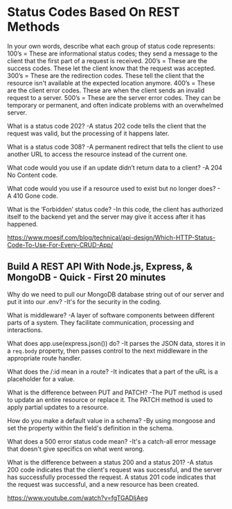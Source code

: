 # Status Codes Based On REST Methods

In your own words, describe what each group of status code represents:
100’s = These are informational status codes; they send a message to the client that the first part of a request is received. 
200’s = These are the success codes. These let the client know that the request was accepted. 
300’s = These are the redirection codes. These tell the client that the resource isn't available at the expected location anymore. 
400’s = These are the client error codes. These are when the client sends an invalid request to a server.
500’s = These are the server error codes. They can be temporary or permanent, and often indicate problems with an overwhelmed server.

What is a status code 202? -A status 202 code tells the client that the request was valid, but the processing of it happens later. 

What is a status code 308? -A permanent redirect that tells the client to use another URL to access the resource instead of the current one. 

What code would you use if an update didn’t return data to a client? -A 204 No Content code.

What code would you use if a resource used to exist but no longer does? - A 410 Gone code. 

What is the ‘Forbidden’ status code? -In this code, the client has authorized itself to the backend yet and the server may give it access after it has happened. 

https://www.moesif.com/blog/technical/api-design/Which-HTTP-Status-Code-To-Use-For-Every-CRUD-App/

## Build A REST API With Node.js, Express, & MongoDB - Quick - First 20 minutes

Why do we need to pull our MongoDB database string out of our server and put it into our .env? -It's for the security in the coding.

What is middleware? -A layer of software components between different parts of a system. They facilitate communication, processing and interactions. 

What does app.use(express.json()) do? -It parses the JSON data, stores it in a `req.body` property, then passes control to the next middleware in the appropriate route handler.

What does the /:id mean in a route? -It indicates that a part of the uRL is a placeholder for a value. 

What is the difference between PUT and PATCH? -The PUT method is used to update an entire resource or replace it. The PATCH method is used to apply partial updates to a resource. 

How do you make a default value in a schema? -By using mongoose and set the property within the field's definition in the schema.

What does a 500 error status code mean? -It's a catch-all error message that doesn't give specifics on what went wrong. 

What is the difference between a status 200 and a status 201? -A status 200 code indicates that the client's request was successful, and the server has successfully processed the request. A status 201 code indicates that the request was successful, and a new resource has been created. 

https://www.youtube.com/watch?v=fgTGADljAeg

